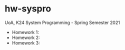 # hw-syspro
UoA, K24 System Programming - Spring Semester 2021

- Homework 1: 
- Homework 2: 
- Homework 3: 
